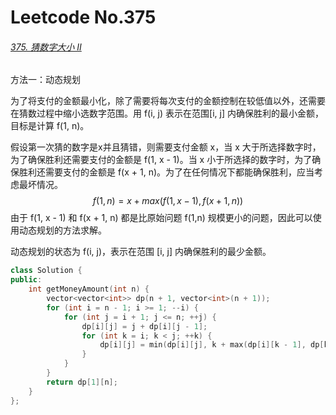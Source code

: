 # Leetcode No.375

###### [375. 猜数字大小 II](https://leetcode-cn.com/problems/guess-number-higher-or-lower-ii/)

方法一：动态规划

为了将支付的金额最小化，除了需要将每次支付的金额控制在较低值以外，还需要在猜数过程中缩小选数字范围。用 f(i, j) 表示在范围[i, j] 内确保胜利的最小金额，目标是计算 f(1, n)。

假设第一次猜的数字是x并且猜错，则需要支付金额 x，当 x 大于所选择数字时，为了确保胜利还需要支付的金额是 f(1, x - 1)。当 x 小于所选择的数字时，为了确保胜利还需要支付的金额是 f(x + 1, n)。为了在任何情况下都能确保胜利，应当考虑最坏情况。
$$
f(1,n)=x+max(f(1,x-1),f(x+1,n))
$$
由于 f(1, x - 1) 和 f(x + 1, n) 都是比原始问题 f(1,n) 规模更小的问题，因此可以使用动态规划的方法求解。

动态规划的状态为 f(i, j)，表示在范围 [i, j] 内确保胜利的最少金额。

```c++
class Solution {
public:
    int getMoneyAmount(int n) {
        vector<vector<int>> dp(n + 1, vector<int>(n + 1));
        for (int i = n - 1; i >= 1; --i) {
            for (int j = i + 1; j <= n; ++j) {
                dp[i][j] = j + dp[i][j - 1];
                for (int k = i; k < j; ++k) {
                    dp[i][j] = min(dp[i][j], k + max(dp[i][k - 1], dp[k + 1][j]));
                }
            }
        }
        return dp[1][n];
    }
};
```

